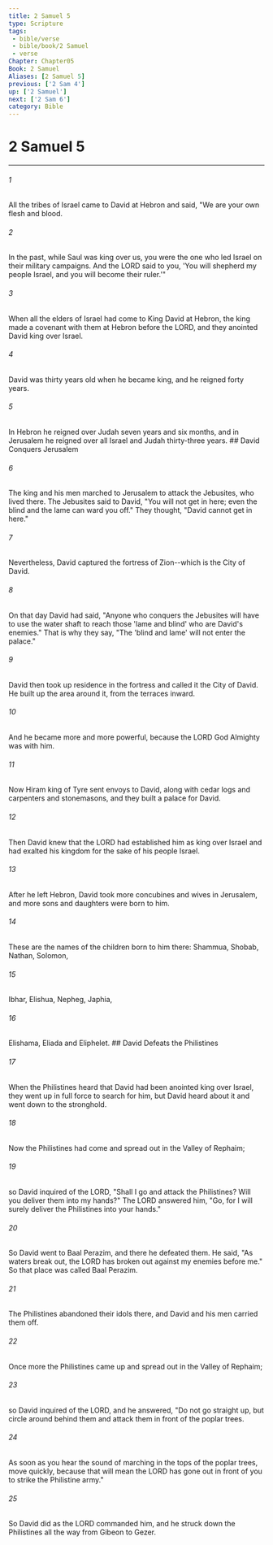 ```yaml
---
title: 2 Samuel 5
type: Scripture
tags:
 - bible/verse
 - bible/book/2 Samuel
 - verse
Chapter: Chapter05
Book: 2 Samuel
Aliases: [2 Samuel 5]
previous: ['2 Sam 4']
up: ['2 Samuel']
next: ['2 Sam 6']
category: Bible
---
```

# 2 Samuel 5

***


###### 1 
All the tribes of Israel came to David at Hebron and said, "We are your own flesh and blood. 

###### 2 
In the past, while Saul was king over us, you were the one who led Israel on their military campaigns. And the LORD said to you, 'You will shepherd my people Israel, and you will become their ruler.'" 

###### 3 
When all the elders of Israel had come to King David at Hebron, the king made a covenant with them at Hebron before the LORD, and they anointed David king over Israel. 

###### 4 
David was thirty years old when he became king, and he reigned forty years. 

###### 5 
In Hebron he reigned over Judah seven years and six months, and in Jerusalem he reigned over all Israel and Judah thirty-three years. ## David Conquers Jerusalem 

###### 6 
The king and his men marched to Jerusalem to attack the Jebusites, who lived there. The Jebusites said to David, "You will not get in here; even the blind and the lame can ward you off." They thought, "David cannot get in here." 

###### 7 
Nevertheless, David captured the fortress of Zion--which is the City of David. 

###### 8 
On that day David had said, "Anyone who conquers the Jebusites will have to use the water shaft to reach those 'lame and blind' who are David's enemies." That is why they say, "The 'blind and lame' will not enter the palace." 

###### 9 
David then took up residence in the fortress and called it the City of David. He built up the area around it, from the terraces inward. 

###### 10 
And he became more and more powerful, because the LORD God Almighty was with him. 

###### 11 
Now Hiram king of Tyre sent envoys to David, along with cedar logs and carpenters and stonemasons, and they built a palace for David. 

###### 12 
Then David knew that the LORD had established him as king over Israel and had exalted his kingdom for the sake of his people Israel. 

###### 13 
After he left Hebron, David took more concubines and wives in Jerusalem, and more sons and daughters were born to him. 

###### 14 
These are the names of the children born to him there: Shammua, Shobab, Nathan, Solomon, 

###### 15 
Ibhar, Elishua, Nepheg, Japhia, 

###### 16 
Elishama, Eliada and Eliphelet. ## David Defeats the Philistines 

###### 17 
When the Philistines heard that David had been anointed king over Israel, they went up in full force to search for him, but David heard about it and went down to the stronghold. 

###### 18 
Now the Philistines had come and spread out in the Valley of Rephaim; 

###### 19 
so David inquired of the LORD, "Shall I go and attack the Philistines? Will you deliver them into my hands?" The LORD answered him, "Go, for I will surely deliver the Philistines into your hands." 

###### 20 
So David went to Baal Perazim, and there he defeated them. He said, "As waters break out, the LORD has broken out against my enemies before me." So that place was called Baal Perazim. 

###### 21 
The Philistines abandoned their idols there, and David and his men carried them off. 

###### 22 
Once more the Philistines came up and spread out in the Valley of Rephaim; 

###### 23 
so David inquired of the LORD, and he answered, "Do not go straight up, but circle around behind them and attack them in front of the poplar trees. 

###### 24 
As soon as you hear the sound of marching in the tops of the poplar trees, move quickly, because that will mean the LORD has gone out in front of you to strike the Philistine army." 

###### 25 
So David did as the LORD commanded him, and he struck down the Philistines all the way from Gibeon to Gezer. 
